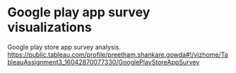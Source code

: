 # Google play app survey visualizations
Google play store app survey analysis.
<br>
https://public.tableau.com/profile/preetham.shankare.gowda#!/vizhome/TableauAssignment3_16042870077330/GooglePlayStoreAppSurvey
